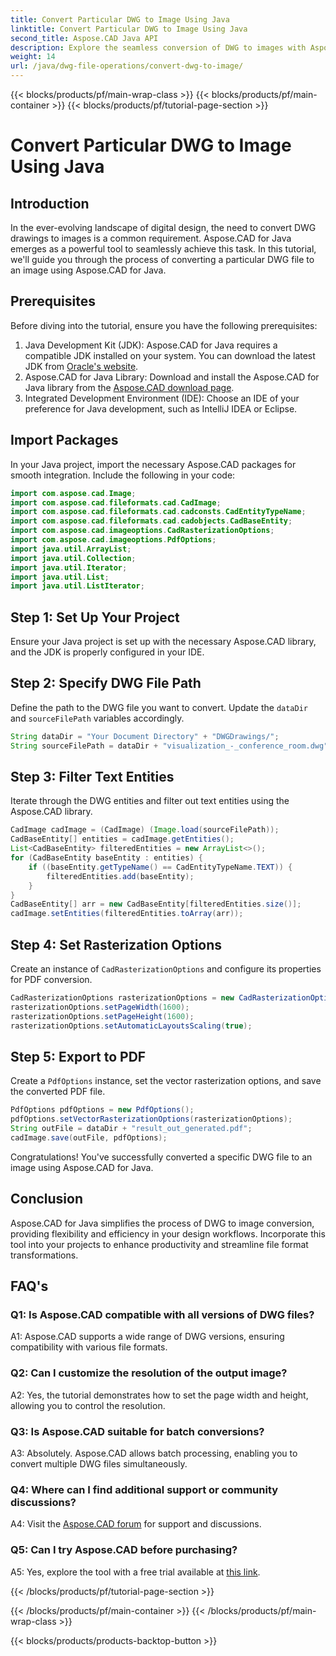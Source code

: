 ```yaml
---
title: Convert Particular DWG to Image Using Java
linktitle: Convert Particular DWG to Image Using Java
second_title: Aspose.CAD Java API
description: Explore the seamless conversion of DWG to images with Aspose.CAD for Java. Follow our step-by-step guide for efficient file format transformations.
weight: 14
url: /java/dwg-file-operations/convert-dwg-to-image/
---
```


{{< blocks/products/pf/main-wrap-class >}}
{{< blocks/products/pf/main-container >}}
{{< blocks/products/pf/tutorial-page-section >}}

# Convert Particular DWG to Image Using Java

## Introduction

In the ever-evolving landscape of digital design, the need to convert DWG drawings to images is a common requirement. Aspose.CAD for Java emerges as a powerful tool to seamlessly achieve this task. In this tutorial, we'll guide you through the process of converting a particular DWG file to an image using Aspose.CAD for Java.

## Prerequisites

Before diving into the tutorial, ensure you have the following prerequisites:
1. Java Development Kit (JDK): Aspose.CAD for Java requires a compatible JDK installed on your system. You can download the latest JDK from [Oracle's website](https://www.oracle.com/java/technologies/javase-downloads.html).
2. Aspose.CAD for Java Library: Download and install the Aspose.CAD for Java library from the [Aspose.CAD download page](https://releases.aspose.com/cad/java/).
3. Integrated Development Environment (IDE): Choose an IDE of your preference for Java development, such as IntelliJ IDEA or Eclipse.

## Import Packages

In your Java project, import the necessary Aspose.CAD packages for smooth integration. Include the following in your code:

```java
import com.aspose.cad.Image;
import com.aspose.cad.fileformats.cad.CadImage;
import com.aspose.cad.fileformats.cad.cadconsts.CadEntityTypeName;
import com.aspose.cad.fileformats.cad.cadobjects.CadBaseEntity;
import com.aspose.cad.imageoptions.CadRasterizationOptions;
import com.aspose.cad.imageoptions.PdfOptions;
import java.util.ArrayList;
import java.util.Collection;
import java.util.Iterator;
import java.util.List;
import java.util.ListIterator;
```

## Step 1: Set Up Your Project

Ensure your Java project is set up with the necessary Aspose.CAD library, and the JDK is properly configured in your IDE.

## Step 2: Specify DWG File Path

Define the path to the DWG file you want to convert. Update the `dataDir` and `sourceFilePath` variables accordingly.

```java
String dataDir = "Your Document Directory" + "DWGDrawings/";
String sourceFilePath = dataDir + "visualization_-_conference_room.dwg";
```

## Step 3: Filter Text Entities

Iterate through the DWG entities and filter out text entities using the Aspose.CAD library.

```java
CadImage cadImage = (CadImage) (Image.load(sourceFilePath));
CadBaseEntity[] entities = cadImage.getEntities();
List<CadBaseEntity> filteredEntities = new ArrayList<>();
for (CadBaseEntity baseEntity : entities) {
    if ((baseEntity.getTypeName() == CadEntityTypeName.TEXT)) {
        filteredEntities.add(baseEntity);
    }
}
CadBaseEntity[] arr = new CadBaseEntity[filteredEntities.size()];
cadImage.setEntities(filteredEntities.toArray(arr));
```

## Step 4: Set Rasterization Options

Create an instance of `CadRasterizationOptions` and configure its properties for PDF conversion.

```java
CadRasterizationOptions rasterizationOptions = new CadRasterizationOptions();
rasterizationOptions.setPageWidth(1600);
rasterizationOptions.setPageHeight(1600);
rasterizationOptions.setAutomaticLayoutsScaling(true);
```

## Step 5: Export to PDF

Create a `PdfOptions` instance, set the vector rasterization options, and save the converted PDF file.

```java
PdfOptions pdfOptions = new PdfOptions();
pdfOptions.setVectorRasterizationOptions(rasterizationOptions);
String outFile = dataDir + "result_out_generated.pdf";
cadImage.save(outFile, pdfOptions);
```

Congratulations! You've successfully converted a specific DWG file to an image using Aspose.CAD for Java.

## Conclusion

Aspose.CAD for Java simplifies the process of DWG to image conversion, providing flexibility and efficiency in your design workflows. Incorporate this tool into your projects to enhance productivity and streamline file format transformations.

## FAQ's

### Q1: Is Aspose.CAD compatible with all versions of DWG files?

A1: Aspose.CAD supports a wide range of DWG versions, ensuring compatibility with various file formats.

### Q2: Can I customize the resolution of the output image?

A2: Yes, the tutorial demonstrates how to set the page width and height, allowing you to control the resolution.

### Q3: Is Aspose.CAD suitable for batch conversions?

A3: Absolutely. Aspose.CAD allows batch processing, enabling you to convert multiple DWG files simultaneously.

### Q4: Where can I find additional support or community discussions?

A4: Visit the [Aspose.CAD forum](https://forum.aspose.com/c/cad/19) for support and discussions.

### Q5: Can I try Aspose.CAD before purchasing?

A5: Yes, explore the tool with a free trial available at [this link](https://releases.aspose.com/).

{{< /blocks/products/pf/tutorial-page-section >}}

{{< /blocks/products/pf/main-container >}}
{{< /blocks/products/pf/main-wrap-class >}}

{{< blocks/products/products-backtop-button >}}

